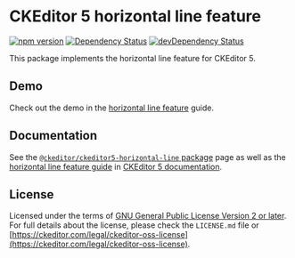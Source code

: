 CKEditor 5 horizontal line feature
===========================

[![npm version](https://badge.fury.io/js/%40ckeditor%2Fckeditor5-horizontal-line.svg)](https://www.npmjs.com/package/@ckeditor/ckeditor5-horizontal-line)
[![Dependency Status](https://david-dm.org/ckeditor/ckeditor5-horizontal-line/status.svg)](https://david-dm.org/ckeditor/ckeditor5-horizontal-line)
[![devDependency Status](https://david-dm.org/ckeditor/ckeditor5-horizontal-line/dev-status.svg)](https://david-dm.org/ckeditor/ckeditor5-horizontal-line?type=dev)

This package implements the horizontal line feature for CKEditor 5.

## Demo

Check out the demo in the [horizontal line feature](https://ckeditor.com/docs/ckeditor5/latest/features/horizontal-line.html) guide.

## Documentation

See the [`@ckeditor/ckeditor5-horizontal-line` package](https://ckeditor.com/docs/ckeditor5/latest/api/horizontal-line.html) page as well as the [horizontal line feature guide](https://ckeditor.com/docs/ckeditor5/latest/features/horizontal-line.html) in [CKEditor 5 documentation](https://ckeditor.com/docs/ckeditor5/latest/).

## License

Licensed under the terms of [GNU General Public License Version 2 or later](http://www.gnu.org/licenses/gpl.html). For full details about the license, please check the `LICENSE.md` file or [https://ckeditor.com/legal/ckeditor-oss-license](https://ckeditor.com/legal/ckeditor-oss-license).
